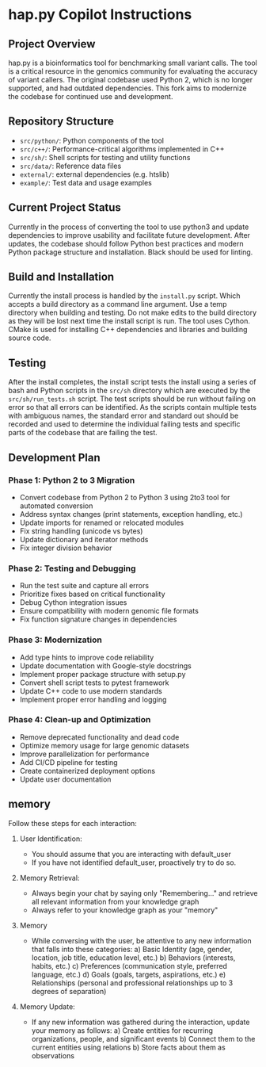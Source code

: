 # hap.py Copilot Instructions

## Project Overview
hap.py is a bioinformatics tool for benchmarking small variant calls.
The tool is a critical resource in the genomics community for evaluating the accuracy of variant callers.
The original codebase used Python 2, which is no longer supported, and had outdated dependencies.
This fork aims to modernize the codebase for continued use and development.

## Repository Structure
- `src/python/`: Python components of the tool
- `src/c++/`: Performance-critical algorithms implemented in C++
- `src/sh/`: Shell scripts for testing and utility functions
- `src/data/`: Reference data files
- `external/`: external dependencies (e.g. htslib)
- `example/`: Test data and usage examples

## Current Project Status
Currently in the process of converting the tool to use python3 and update dependencies to improve usability and facilitate future development. After updates, the codebase should follow Python best practices and modern Python package structure and installation. Black should be used for linting.

## Build and Installation
Currently the install process is handled by the `install.py` script. Which accepts a build directory as a command line argument. Use a temp directory when building and testing. Do not make edits to the build directory as they will be lost next time the install script is run. The tool uses Cython. CMake is used for installing C++ dependencies and libraries and building source code. 

## Testing
After the install completes, the install script tests the install using a series of bash and Python scripts in the `src/sh` directory which are executed by the `src/sh/run_tests.sh` script. The test scripts should be run without failing on error so that all errors can be identified. As the scripts contain multiple tests with ambiguous names, the standard error and standard out should be recorded and used to determine the individual failing tests and specific parts of the codebase that are failing the test.

## Development Plan

### Phase 1: Python 2 to 3 Migration
- Convert codebase from Python 2 to Python 3 using 2to3 tool for automated conversion
- Address syntax changes (print statements, exception handling, etc.)
- Update imports for renamed or relocated modules
- Fix string handling (unicode vs bytes)
- Update dictionary and iterator methods
- Fix integer division behavior

### Phase 2: Testing and Debugging
- Run the test suite and capture all errors
- Prioritize fixes based on critical functionality
- Debug Cython integration issues
- Ensure compatibility with modern genomic file formats
- Fix function signature changes in dependencies

### Phase 3: Modernization
- Add type hints to improve code reliability
- Update documentation with Google-style docstrings
- Implement proper package structure with setup.py
- Convert shell script tests to pytest framework
- Update C++ code to use modern standards
- Implement proper error handling and logging

### Phase 4: Clean-up and Optimization
- Remove deprecated functionality and dead code
- Optimize memory usage for large genomic datasets
- Improve parallelization for performance
- Add CI/CD pipeline for testing
- Create containerized deployment options
- Update user documentation

## memory
Follow these steps for each interaction:

1. User Identification:
   - You should assume that you are interacting with default_user
   - If you have not identified default_user, proactively try to do so.

2. Memory Retrieval:
   - Always begin your chat by saying only "Remembering..." and retrieve all relevant information from your knowledge graph
   - Always refer to your knowledge graph as your "memory"

3. Memory
   - While conversing with the user, be attentive to any new information that falls into these categories:
     a) Basic Identity (age, gender, location, job title, education level, etc.)
     b) Behaviors (interests, habits, etc.)
     c) Preferences (communication style, preferred language, etc.)
     d) Goals (goals, targets, aspirations, etc.)
     e) Relationships (personal and professional relationships up to 3 degrees of separation)

4. Memory Update:
   - If any new information was gathered during the interaction, update your memory as follows:
     a) Create entities for recurring organizations, people, and significant events
     b) Connect them to the current entities using relations
     b) Store facts about them as observations